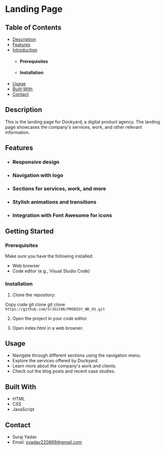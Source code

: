 # Landing Page

## Table of Contents
- [Description](#Description)
- [Features](#Features)
- [Introduction](#Getting-Started)
  - #### Prerequisites
  - #### Installation
- [Usage](#Usage)
- [Built-With](#Built-With)
- [Contact](#Contact)
## Description
This is the landing page for Dockyard, a digital product agency. The landing page showcases the company's services, work, and other relevant information.

## Features
- ### Responsive design
- ### Navigation with logo
- ### Sections for services, work, and more
- ### Stylish animations and transitions
- ### Integration with Font Awesome for icons
## Getting Started
### Prerequisites
Make sure you have the following installed:

- Web browser
- Code editor (e.g., Visual Studio Code)
### Installation
1. Clone the repository:

Copy code git clone git clone `https://github.com/SrJGit86/PRODIGY_WD_01.git`

2. Open the project in your code editor.

3. Open index.html in a web browser.

## Usage
- Navigate through different sections using the navigation menu.
- Explore the services offered by Dockyard.
- Learn more about the company's work and clients.
- Check out the blog posts and recent case studies.
## Built With
- HTML
- CSS
- JavaScript

## Contact
- Suraj Yadav
- Email: syadav220899@gmail.com
